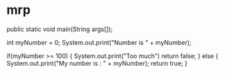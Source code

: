 # mrp

public static void main(String args[]);

int myNumber = 0;
System.out.print("Number is " + myNumber);

if(myNumber >= 100) {
System.out.print("Too much")
return false;
}
else {
System.out.print("My number is : " + myNumber);
 return true;
 }

